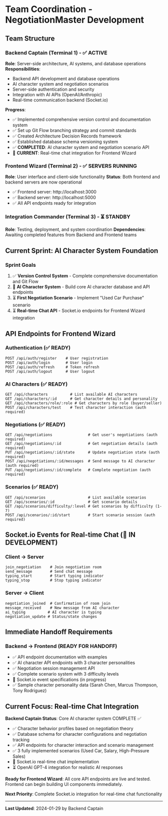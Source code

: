 # Team Coordination - NegotiationMaster Development

## Team Structure

### Backend Captain (Terminal 1) - ✅ ACTIVE
**Role**: Server-side architecture, AI systems, and database operations
**Responsibilities**:
- Backend API development and database operations
- AI character system and negotiation scenarios  
- Server-side authentication and security
- Integration with AI APIs (OpenAI/Anthropic)
- Real-time communication backend (Socket.io)

**Progress**: 
- ✅ Implemented comprehensive version control and documentation system
- ✅ Set up Git Flow branching strategy and commit standards
- ✅ Created Architecture Decision Records framework
- ✅ Established database schema versioning system
- ✅ **COMPLETED**: AI character system and negotiation scenario API
- 🔄 **CURRENT**: Real-time chat integration for Frontend Wizard

### Frontend Wizard (Terminal 2) - ✅ SERVERS RUNNING
**Role**: User interface and client-side functionality
**Status**: Both frontend and backend servers are now operational
- ✅ Frontend server: http://localhost:3000 
- ✅ Backend server: http://localhost:5000
- ✅ All API endpoints ready for integration

### Integration Commander (Terminal 3) - ⏳ STANDBY
**Role**: Testing, deployment, and system coordination
**Dependencies**: Awaiting completed features from Backend and Frontend teams

## Current Sprint: AI Character System Foundation

### Sprint Goals
1. ✅ **Version Control System** - Complete comprehensive documentation and Git Flow
2. 🔄 **AI Character System** - Build core AI character database and API endpoints
3. ⏳ **First Negotiation Scenario** - Implement "Used Car Purchase" scenario
4. ⏳ **Real-time Chat API** - Socket.io endpoints for Frontend Wizard integration

## API Endpoints for Frontend Wizard

### Authentication (✅ READY)
```
POST /api/auth/register    # User registration
POST /api/auth/login       # User login  
POST /api/auth/refresh     # Token refresh
POST /api/auth/logout      # User logout
```

### AI Characters (✅ READY)
```
GET /api/characters          # List available AI characters
GET /api/characters/:id      # Get character details and personality
GET /api/characters/role/:role # Get characters by role (buyer/seller)
POST /api/characters/test    # Test character interaction (auth required)
```

### Negotiations (✅ READY) 
```
GET /api/negotiations                # Get user's negotiations (auth required)
GET /api/negotiations/:id            # Get negotiation details (auth required)
PUT /api/negotiations/:id/state      # Update negotiation state (auth required)
POST /api/negotiations/:id/messages  # Send message to AI character (auth required)
PUT /api/negotiations/:id/complete   # Complete negotiation (auth required)
```

### Scenarios (✅ READY)
```
GET /api/scenarios                   # List available scenarios
GET /api/scenarios/:id               # Get scenario details
GET /api/scenarios/difficulty/:level # Get scenarios by difficulty (1-7)
POST /api/scenarios/:id/start        # Start scenario session (auth required)
```

## Socket.io Events for Real-time Chat (🔄 IN DEVELOPMENT)

### Client → Server
```
join_negotiation    # Join negotiation room
send_message        # Send chat message  
typing_start        # Start typing indicator
typing_stop         # Stop typing indicator
```

### Server → Client  
```
negotiation_joined  # Confirmation of room join
message_received    # New message from AI character
ai_typing          # AI character is typing
negotiation_update # Status/state changes
```

## Immediate Handoff Requirements

### Backend → Frontend (READY FOR HANDOFF)
- ✅ API endpoint documentation with examples
- ✅ AI character API endpoints with 3 character personalities
- ✅ Negotiation session management API 
- ✅ Complete scenario system with 3 difficulty levels
- 🔄 Socket.io event specifications (in progress)
- ✅ Sample character personality data (Sarah Chen, Marcus Thompson, Tony Rodriguez)

## Current Focus: Real-time Chat Integration

**Backend Captain Status**: Core AI character system COMPLETE ✅
- ✅ Character behavior profiles based on negotiation theory
- ✅ Database schema for character configurations and negotiation tracking
- ✅ API endpoints for character interaction and scenario management
- ✅ 3 fully implemented scenarios (Used Car, Salary, High-Pressure Sales)
- 🔄 Socket.io real-time chat implementation
- ⏳ OpenAI GPT-4 integration for realistic AI responses

**Ready for Frontend Wizard**: All core API endpoints are live and tested. Frontend can begin building UI components immediately.

**Next Priority**: Complete Socket.io integration for real-time chat functionality

---
**Last Updated**: 2024-01-29 by Backend Captain
